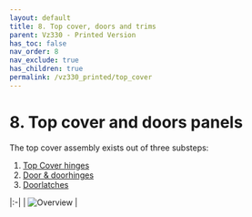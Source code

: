 ```yaml
---
layout: default
title: 8. Top cover, doors and trims
parent: Vz330 - Printed Version
has_toc: false
nav_order: 8
nav_exclude: true
has_children: true
permalink: /vz330_printed/top_cover
---
```


# 8. Top cover and doors panels

The top cover assembly exists out of three substeps:

1. [Top Cover hinges](./top_cover/hinges_top.md)
2. [Door & doorhinges](./top_cover/doors.md)
3. [Doorlatches](./top_cover/latches_door.md)

|:-|
| ![Overview](../assets/images/manual/vz330_printed/top_cover/) |
